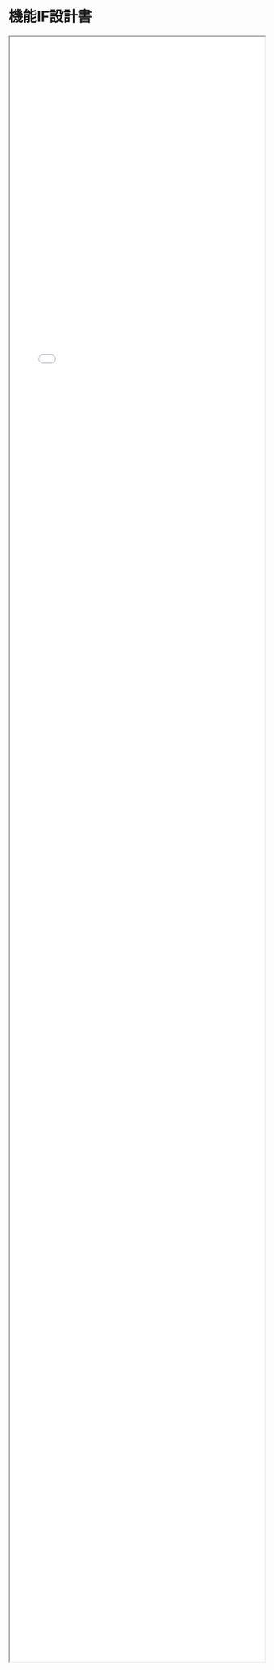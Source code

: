 # 機能IF設計書

<!--!INCLUDE "../reference/3_dd/InterfaceDiagram.html"-->

<iframe src="../reference/3_dd/InterfaceDiagram.html" style="width:100%; height:80vh;"></iframe>

<style>iframe{background:white !important;}</style>
